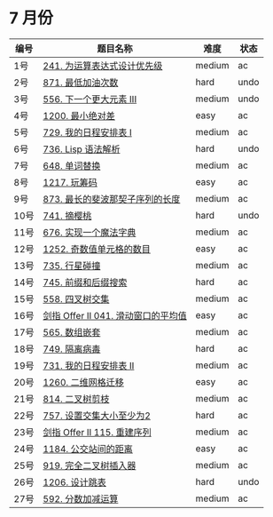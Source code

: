 # 7 月份

**编号**|**题目名称**|**难度**|**状态**
--------|------------|--------|--------
1号|[241. 为运算表达式设计优先级](./第1题%20241.%20为运算表达式设计优先级)|medium|ac
2号|[871. 最低加油次数](./第2题%20871.%20最低加油次数)|hard|undo
3号|[556. 下一个更大元素 III](./第3题%20556.%20下一个更大元素%20III)|medium|undo
4号|[1200. 最小绝对差](./第4题%201200.%20最小绝对差)|easy|ac
5号|[729. 我的日程安排表 I](./第5题%20729.%20我的日程安排表%20I)|medium|ac
6号|[736. Lisp 语法解析](./第6题%20736.%20Lisp%20语法解析)|hard|undo
7号|[648. 单词替换](./第7题%20648.%20单词替换)|medium|ac
8号|[1217. 玩筹码](./第8题%201217.%20玩筹码)|easy|ac
9号|[873. 最长的斐波那契子序列的长度](./第9题%20873.%20最长的斐波那契子序列的长度)|medium|ac
10号|[741. 摘樱桃](./第10题%20741.%20摘樱桃)|hard|undo
11号|[676. 实现一个魔法字典](./第11题%20873.%20实现一个魔法字典)|medium|ac
12号|[1252. 奇数值单元格的数目](./第12题%201252.%20奇数值单元格的数目)|easy|ac
13号|[735. 行星碰撞](./第13题%20735.%20行星碰撞)|medium|ac
14号|[745. 前缀和后缀搜索](./第14题%20745.%20前缀和后缀搜索)|hard|ac
15号|[558. 四叉树交集](./第15题%20558.%20四叉树交集)|medium|ac
16号|[剑指 Offer II 041. 滑动窗口的平均值](./第16题%20剑指%20Offer%20II%20041.%20滑动窗口的平均值)|easy|ac
17号|[565. 数组嵌套](./第17题%20565.%20数组嵌套)|medium|ac
18号|[749. 隔离病毒](./第18题%20749.%20隔离病毒)|hard|ac
19号|[731. 我的日程安排表 II](./第19题%20731.%20我的日程安排表%20II)|medium|ac
20号|[1260. 二维网格迁移](./第20题%201260.%20二维网格迁移)|easy|ac
21号|[814. 二叉树剪枝](./第21题%20814.%20二叉树剪枝)|medium|ac
22号|[757. 设置交集大小至少为2](./第22题%20757.%20设置交集大小至少为2)|hard|ac
23号|[剑指 Offer II 115. 重建序列](./第23题%20剑指%20Offer%20II%20115.%20重建序列)|medium|ac
24号|[1184. 公交站间的距离](./第24题%201184.%20公交站间的距离)|easy|ac
25号|[919. 完全二叉树插入器](./第25题%20919.%20完全二叉树插入器)|medium|ac
26号|[1206. 设计跳表](./第26题%201206.%20设计跳表)|hard|undo
27号|[592. 分数加减运算](./第27题%20592.%20分数加减运算)|medium|ac
